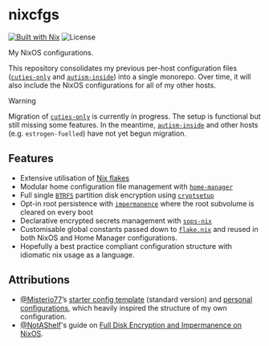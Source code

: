 # nixcfgs

[![Built with Nix](https://img.shields.io/static/v1?logo=nixos&logoColor=white&label=&message=Built%20with%20Nix&color=41439a)](https://builtwithnix.org)
![License](https://img.shields.io/github/license/fdnt7/nixcfgs)

My NixOS configurations.

This repository consolidates my previous per-host configuration files 
([`cuties-only`](https://github.com/fdnt7/nix-config) and 
[`autism-inside`](https://github.com/fdnt7/autism-inside)) into a single 
monorepo. Over time, it will also include the NixOS configurations for all of 
my other hosts.

> [!WARNING]
> Migration of [`cuties-only`](https://github.com/fdnt7/nix-config) is currently
> in progress. The setup is functional but still missing some features. 
> In the meantime, [`autism-inside`](https://github.com/fdnt7/autism-inside) 
> and other hosts (e.g. `estrogen-fuelled`) have not yet begun migration.

## Features

- Extensive utilisation of [Nix flakes](https://nixos.wiki/wiki/Flakes)
- Modular home configuration file management with 
  [`home-manager`](https://github.com/nix-community/home-manager)
- Full single [`BTRFS`](https://gitlab.com/cryptsetup/cryptsetup) partition disk 
  encryption using [`cryptsetup`](https://gitlab.com/cryptsetup/cryptsetup)
- Opt-in root persistence with 
  [`impermanence`](https://github.com/nix-community/impermanence) where the root
  subvolume is cleared on every boot
- Declarative encrypted secrets management with
  [`sops-nix`](https://github.com/Mic92/sops-nix)
- Customisable global constants passed down to [`flake.nix`](./flake.nix) and
  reused in both NixOS and Home Manager configurations.
- Hopefully a best practice compliant configuration structure with idiomatic nix
  usage as a language.

## Attributions

- [@Misterio77](https://github.com/Misterio77)’s 
[starter config template](https://github.com/Misterio77/nix-starter-configs) 
(standard version) and 
[personal configurations](https://github.com/Misterio77/nix-config/), which 
heavily inspired the structure of my own configuration.
- [@NotAShelf](https://github.com/notashelf)'s guide on 
[Full Disk Encryption and Impermanence on NixOS](https://notashelf.dev/posts/impermanence).

